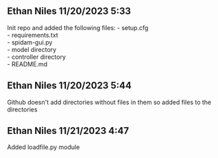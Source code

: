 ## Ethan Niles 11/20/2023 5:33
Init repo and added the following files:
    - setup.cfg \
    - requirements.txt \
    - spidam-gui.py \
    - model directory \
    - controller directory \
    - README.md

## Ethan Niles 11/20/2023 5:44
Github doesn't add directories without files in them so added files to the directories

## Ethan Niles 11/21/2023 4:47
Added loadfile.py module
